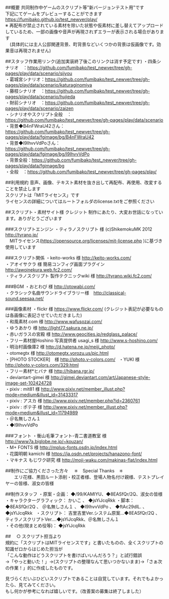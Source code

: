 ##概要
共同制作中ゲームのスクリプト等"新バージョンテスト用"です  
下記にてゲームをプレビューすることができます  
https://fumibako.github.io/test_newver/play/  
※ 再配布が禁止されている素材を除いた状態や仮素材に差し替えてアップロードしているため、一部の画像や音声が再現されずエラーが表示される場合があります  
　(具体的には主人公邸関連背景、町背景などいくつかの背景は仮画像です。効果音は再現されません)  

##スタッフ作業用リンク(追加実装終了後このリンクは消す予定です) 
・四条シナリオ　：https://github.com/fumibako/test_newver/tree/gh-pages/play/data/scenario/sijyou  
・葛城宮シナリオ：https://github.com/fumibako/test_newver/tree/gh-pages/play/data/scenario/katuraginomiya  
・藤枝シナリオ　：https://github.com/fumibako/test_newver/tree/gh-pages/play/data/scenario/hujieda  
・財前シナリオ　：https://github.com/fumibako/test_newver/tree/gh-pages/play/data/scenario/zaizen  
・シナリオやスクリプト全般　：https://github.com/fumibako/test_newver/tree/gh-pages/play/data/scenario  
・背景◆B4nFWraU42さん：https://github.com/fumibako/test_newver/tree/gh-pages/play/data/fgimage/bg/B4nFWraU42  
・背景◆I9IhvvVdPoさん：https://github.com/fumibako/test_newver/tree/gh-pages/play/data/fgimage/bg/I9IhvvVdPo  
・背景全般：https://github.com/fumibako/test_newver/tree/gh-pages/play/data/fgimage/bg  
・全般　：https://github.com/fumibako/test_newver/tree/gh-pages/play/  
  
##利用規約
音声、画像、テキスト素材を抜き出して再配布、再使用、改変することを禁止します  
スクリプトは「MITライセンス」です  
ライセンスの詳細についてはルートフォルダのlicense.txtをご参照ください  

##スクリプト・素材サイト様 クレジット
制作にあたり、大変お世話になっています。ありがとうございます  

###スクリプトエンジン
・ティラノスクリプト 様 (c)ShikemokuMK 2012 http://tyrano.jp/  
　MITライセンス(https://opensource.org/licenses/mit-license.php )に基づき使用しています  

###スクリプト関係
・keito-works 様 http://keito-works.com/  
・アオイサクラ 様 簡易コンフィグ画面プラグイン http://awoinekura.web.fc2.com/  
・ティラノスクリプト 製作テクニックwiki 様 http://tyrano.wiki.fc2.com/  

###BGM
・おとわび 様 http://otowabi.com/  
・クラシック名曲サウンドライブラリー様　http://classical-sound.seesaa.net/  

###画像素材
・flickr 様 https://www.flickr.com/ (クレジット表記が必要なものは各画像に表記させていただきました)  
・和風素材.com 様 http://www.wafusozai.com/  
・ゆうあかり 様 http://light77.sakura.ne.jp/  
・赤いガラスの宮殿 様 http://www.geocities.jp/redglass_palace/  
・フリー素材屋Hoshino 写真提供者 usagi_s 様 http://www.s-hoshino.com/  
・明治村画像庫2 様 http://d.hatena.ne.jp/meiji_photo/  
・otomegtx 様 http://otomegtx.yorozu.us/pic.html  
・[PHOTO STOCKER]　様 http://photo.v-colors.com/  
・YUKI 様 http://photo.v-colors.com/329.html  
・フリー素材*ヒバナ 様 http://hibana.rgr.jp/  
・deviantart-gimei 様 http://gimei.deviantart.com/art/Japanese-style-image-set-102424728  
・pixiv : mit81 様 http://www.pixiv.net/member_illust.php?mode=medium&illust_id=31433317  
・pixiv : アスカ 様 http://www.pixiv.net/member.php?id=2360761  
・pixiv : ポテ子 様 http://www.pixiv.net/member_illust.php?mode=medium&illust_id=11794989  
・＠名無しさん１  
・◆I9IhvvVdPo   

###フォント
・衡山毛筆フォント-青二書道教室 様 http://www7a.biglobe.ne.jp/~kouzan/  
・M+ FONTS 様 http://mplus-fonts.osdn.jp/index.html  
・花園明朝 kamichi 様 https://ja.osdn.net/projects/hanazono-font/  
・マキナス もじワク研究 様 http://moji-waku.com/makinas-flat/index.html  

##制作にご協力くださった方々
　＊　Special Thanks　＊  
　　エリ花様、黒田ルート添削・校正者様、登場人物名付け親様、テストプレイヤーの皆様、淑女の皆様  

##制作スタッフ
・原案・企画：	◆/99/KAMIYU、◆8EASfQr/2Q、淑女の皆様  
・キャラクターグラフィック：	かいこ 、 ◆jsYiJcqRkk 
・脚本：	◆8EASfQr/2Q 、 ＠名無しさん１ 、 ◆I9IhvvVdPo 、 ◆ftAc29dlL. 、 ◆jsYiJcqRkk  
・スクリプト：	吉里吉里Ver.システム原案…◆8EASfQr/2Q 、 ティラノスクリプトVer.…◆jsYiJcqRkk、＠名無しさん１  
・その他(現まとめ役等)：	◆jsYiJcqRkk  

  
  
##　
○ スクリプト担当より  
規約に「スクリプトはMITライセンスです」と書いたものの、全くスクリプトの知識ゼロからはじめた担当が  
「こんな動作はどうスクリプトを書けばいいんだろう？」と試行錯誤  
→「やっと動いた！」→(スクリプトの整理なんて思いつかないまま)→「さぁ次の作業！」的に作成したものです。  

見づらくだいぶひどいスクリプトであることは自覚しています。それでもよかったら、見てみてください。  
もし何かが参考になれば嬉しいです。（改善案の募集は終了しました）
